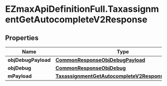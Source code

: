 # EZmaxApiDefinitionFull.TaxassignmentGetAutocompleteV2Response

## Properties

Name | Type | Description | Notes
------------ | ------------- | ------------- | -------------
**objDebugPayload** | [**CommonResponseObjDebugPayload**](CommonResponseObjDebugPayload.md) |  | 
**objDebug** | [**CommonResponseObjDebug**](CommonResponseObjDebug.md) |  | [optional] 
**mPayload** | [**TaxassignmentGetAutocompleteV2ResponseMPayload**](TaxassignmentGetAutocompleteV2ResponseMPayload.md) |  | 


